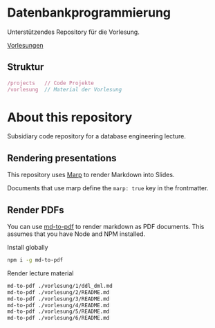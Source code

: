 # Datenbankprogrammierung

Unterstützendes Repository für die Vorlesung.

[Vorlesungen](vorlesung/README.md)

## Struktur

```js
/projects   // Code Projekte
/vorlesung  // Material der Vorlesung
```

# About this repository

Subsidiary code repository for a database engineering lecture.

## Rendering presentations

This repository uses [Marp](https://yhatt.github.io/marp/) to render Markdown into Slides.

Documents that use marp define the `marp: true` key in the frontmatter.

## Render PDFs

You can use [md-to-pdf](https://www.npmjs.com/package/md-to-pdf) to render markdown as PDF documents.
This assumes that you have Node and NPM installed.

Install globally

```bash
npm i -g md-to-pdf
```

Render lecture material

```bash
md-to-pdf ./vorlesung/1/ddl_dml.md
md-to-pdf ./vorlesung/2/README.md
md-to-pdf ./vorlesung/3/README.md
md-to-pdf ./vorlesung/4/README.md
md-to-pdf ./vorlesung/5/README.md
md-to-pdf ./vorlesung/6/README.md
```
